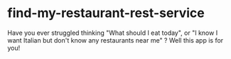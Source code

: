 # find-my-restaurant-rest-service
Have you ever struggled thinking "What should I eat today", or "I know I want Italian but don't know any restaurants near me" ? Well this app is for you!
